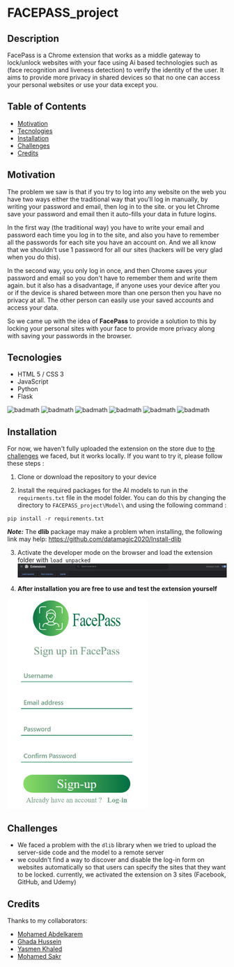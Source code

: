 # FACEPASS_project

## Description

FacePass is a Chrome extension that works as a middle gateway to lock/unlock websites with your face using Ai based technologies such as (face recognition and liveness detection) to verify the identity of the user. It aims to provide more privacy in shared devices so that no one can access your personal websites or use your data except you.

## Table of Contents

- [Motivation](#motivation)
- [Tecnologies](#tecnologies)
- [Installation](#installation)
- [Challenges](#challenges)
- [Credits](#credits)

## Motivation

The problem we saw is that if you try to log into any website on the web you have two ways either the traditional way that you'll log in manually, by writing your password and email, then log in to the site. or you let Chrome save your password and email then it auto-fills your data in future logins.

In the first way (the traditional way) you have to write your email and password each time you log in to the site, and also you have to remember all the passwords for each site you have an account on. And we all know that we shouldn't use 1 password for all our sites (hackers will be very glad when you do this).

In the second way, you only log in once, and then Chrome saves your password and email so you don't have to remember them and write them again. but it also has a disadvantage, if anyone uses your device after you or if the device is shared between more than one person then you have no privacy at all. The other person can easily use your saved accounts and access your data.

So we came up with the idea of **FacePass** to provide a solution to this by locking your personal sites with your face to provide more privacy along with saving your passwords in the browser.

## Tecnologies

- HTML 5 / CSS 3
- JavaScript
- Python
- Flask

![badmath](https://img.shields.io/badge/Flask-000000?style=for-the-badge&logo=flask&logoColor=white)
![badmath](https://img.shields.io/badge/Jupyter-F37626.svg?&style=for-the-badge&logo=Jupyter&logoColor=white)
![badmath](https://img.shields.io/badge/JavaScript-323330?style=for-the-badge&logo=javascript&logoColor=F7DF1E)
![badmath](https://img.shields.io/badge/HTML5-E34F26?style=for-the-badge&logo=html5&logoColor=white)
![badmath](https://img.shields.io/badge/CSS3-1572B6?style=for-the-badge&logo=css3&logoColor=white)
![badmath](https://img.shields.io/badge/Python-FFD43B?style=for-the-badge&logo=python&logoColor=blue)

## Installation

For now, we haven't fully uploaded the extension on the store due to [the challenges](#challenges) we faced, but it works locally. If you want to try it, please follow these steps :

1. Clone or download the repository to your device

2. Install the required packages for the AI models to run in the `requirments.txt` file in the model folder. You can do this by changing the directory to `FACEPASS_project\Model\` and using the following command :

```
pip install -r requirements.txt
```

**_Note:_** The **dlib** package may make a problem when installing, the following link may help: https://github.com/datamagic2020/Install-dlib

3. Activate the developer mode on the browser and load the extension folder with `load unpacked`
   ![image](assets/Screenshot_1.png)

4. **After installation you are free to use and test the extension yourself**
<div>
  <img src="assets/Screenshot_2.png" style="width:320px">
</div>

## Challenges

- We faced a problem with the `dlib` library when we tried to upload the server-side code and the model to a remote server
- we couldn't find a way to discover and disable the log-in form on websites automatically so that users can specify the sites that they want to be locked. currently, we activated the extension on 3 sites (Facebook, GitHub, and Udemy)

## Credits

Thanks to my collaborators:

- [Mohamed Abdelkarem](https://github.com/Mohamed-Abdelkarem)
- [Ghada Hussein](https://github.com/ghada29)
- [Yasmen Khaled](https://github.com/YasmenKhaled)
- [Mohamed Sakr](https://github.com/sakr2000)
